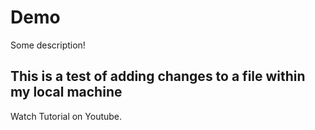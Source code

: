 # Demo

Some description!

## This is a test of adding changes to a file within my local machine

Watch Tutorial on Youtube.
